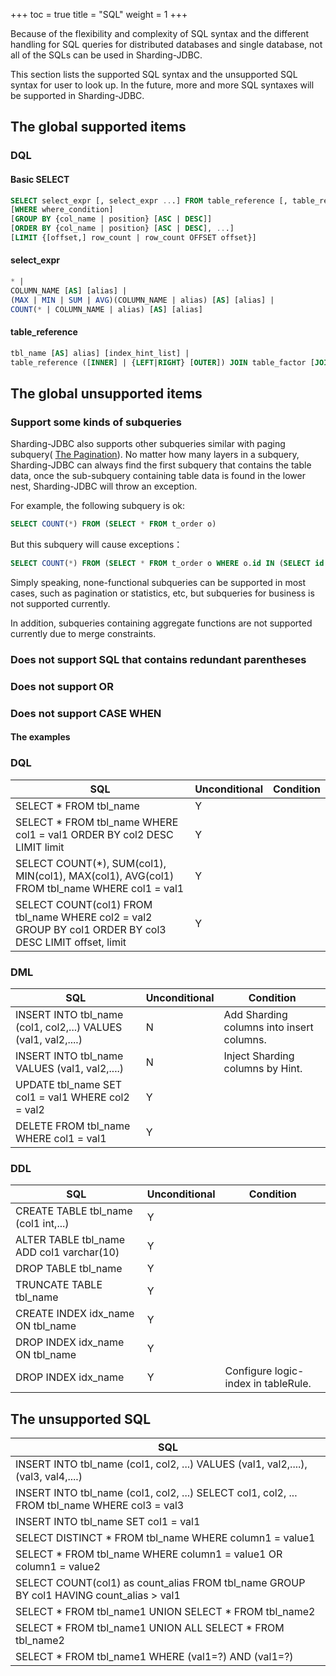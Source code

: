 +++
toc = true
title = "SQL"
weight = 1
+++

Because of the flexibility and complexity of SQL syntax and the different handling for SQL queries for distributed databases and single database, not all of the SQLs can be used in Sharding-JDBC.

This section lists the supported SQL syntax and the unsupported SQL syntax for user to look up. In the future, more and more SQL syntaxes will be supported in Sharding-JDBC.


## The global supported items

### DQL

#### Basic SELECT

```sql
SELECT select_expr [, select_expr ...] FROM table_reference [, table_reference ...]
[WHERE where_condition] 
[GROUP BY {col_name | position} [ASC | DESC]] 
[ORDER BY {col_name | position} [ASC | DESC], ...] 
[LIMIT {[offset,] row_count | row_count OFFSET offset}]
```

#### select_expr

```sql
* | 
COLUMN_NAME [AS] [alias] | 
(MAX | MIN | SUM | AVG)(COLUMN_NAME | alias) [AS] [alias] | 
COUNT(* | COLUMN_NAME | alias) [AS] [alias]
```

#### table_reference

```sql
tbl_name [AS] alias] [index_hint_list] | 
table_reference ([INNER] | {LEFT|RIGHT} [OUTER]) JOIN table_factor [JOIN ON conditional_expr | USING (column_list)] | 
```

## The global unsupported items

### Support some kinds of subqueries
Sharding-JDBC also supports other subqueries similar with paging subquery( [The Pagination](/02-guide/subquery/)). No matter how many layers in a subquery, Sharding-JDBC can always find the first subquery that contains the table data, once the sub-subquery containing table data is found in the lower nest, Sharding-JDBC will throw an exception.

For example, the following subquery is ok:

```sql
SELECT COUNT(*) FROM (SELECT * FROM t_order o)
```

But this subquery will cause exceptions：

```sql
SELECT COUNT(*) FROM (SELECT * FROM t_order o WHERE o.id IN (SELECT id FROM t_order WHERE status = ?))
```

Simply speaking, none-functional subqueries can be supported in most cases, such as pagination or statistics, etc, but subqueries for business is not supported currently.

In addition, subqueries containing aggregate functions are not supported currently due to merge constraints.

### Does not support SQL that contains redundant parentheses

### Does not support OR

### Does not support CASE WHEN

#### The examples

### DQL

| SQL                                      | Unconditional | Condition |
| ---------------------------------------- | ------------- | --------- |
| SELECT * FROM tbl_name                   | Y             |           |
| SELECT * FROM tbl_name WHERE col1 = val1 ORDER BY col2 DESC LIMIT limit | Y             |           |
| SELECT COUNT(*), SUM(col1), MIN(col1), MAX(col1), AVG(col1) FROM tbl_name WHERE col1 = val1 | Y             |           |
| SELECT COUNT(col1) FROM tbl_name WHERE col2 = val2 GROUP BY col1 ORDER BY col3 DESC LIMIT offset, limit | Y             |           |

### DML

| SQL                                      | Unconditional | Condition                                |
| ---------------------------------------- | ------------- | ---------------------------------------- |
| INSERT INTO tbl_name (col1, col2,...) VALUES (val1, val2,....) | N             | Add Sharding columns into insert columns. |
| INSERT INTO tbl_name VALUES (val1, val2,....) | N             | Inject Sharding columns by Hint.         |
| UPDATE tbl_name SET col1 = val1 WHERE col2 = val2 | Y             |                                          |
| DELETE FROM tbl_name WHERE col1 = val1   | Y             |                                          |

### DDL

| SQL                                      | Unconditional | Condition                           |
| ---------------------------------------- | ------------- | ----------------------------------- |
| CREATE TABLE tbl_name (col1 int,...)     | Y             |                                     |
| ALTER TABLE tbl_name ADD col1 varchar(10) | Y             |                                     |
| DROP TABLE tbl_name                      | Y             |                                     |
| TRUNCATE TABLE tbl_name                  | Y             |                                     |
| CREATE INDEX idx_name ON tbl_name        | Y             |                                     |
| DROP INDEX idx_name ON tbl_name          | Y             |                                     |
| DROP INDEX idx_name                      | Y             | Configure logic-index in tableRule. |

## The unsupported SQL

| SQL                                      |
| ---------------------------------------- |
| INSERT INTO tbl_name (col1, col2, ...) VALUES (val1, val2,....), (val3, val4,....) |
| INSERT INTO tbl_name (col1, col2, ...) SELECT col1, col2, ... FROM tbl_name WHERE col3 = val3 |
| INSERT INTO tbl_name SET col1 = val1     |
| SELECT DISTINCT * FROM tbl_name WHERE column1 = value1 |
| SELECT * FROM tbl_name WHERE column1 = value1 OR column1 = value2 |
| SELECT COUNT(col1) as count_alias FROM tbl_name GROUP BY col1 HAVING count_alias > val1 |
| SELECT * FROM tbl_name1 UNION SELECT * FROM tbl_name2 |
| SELECT * FROM tbl_name1 UNION ALL SELECT * FROM tbl_name2 |
| SELECT * FROM tbl_name1 WHERE (val1=?) AND (val1=?) |
